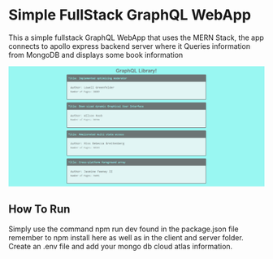 # Simple FullStack GraphQL WebApp

This a simple fullstack GraphQL WebApp that uses the MERN Stack, the app connects to apollo express backend server where it Queries information from MongoDB and displays some book information

![Graphql Library.png](./assets/Graphql_Library.png)

## How To Run
Simply use the command npm run dev found in the package.json file remember to npm install here as well as in the client and server folder.
Create an .env file and add your mongo db cloud atlas information.

